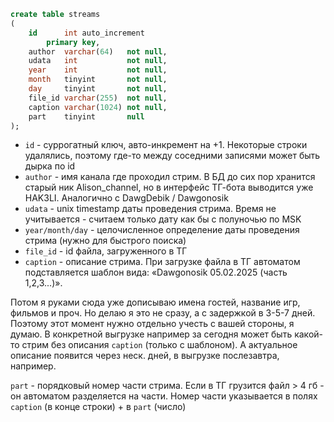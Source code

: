 ```sql
create table streams
(
    id      int auto_increment
        primary key,
    author  varchar(64)   not null,
    udata   int           not null,
    year    int           not null,
    month   tinyint       not null,
    day     tinyint       not null,
    file_id varchar(255)  not null,
    caption varchar(1024) not null,
    part    tinyint       null
);
```

- `id` - суррогатный ключ, авто-инкремент на +1. Некоторые строки удалялись, поэтому где-то между соседними записями может быть дырка по id
- `author` - имя канала где проходил стрим. В БД до сих пор хранится старый ник Alison_channel, но в интерфейс ТГ-бота выводится уже HAK3LI. Аналогично с DawgDebik / Dawgonosik
- `udata` - unix timestamp даты проведения стрима. Время не учитывается - считаем только дату как бы с полуночью по MSK
- `year/month/day` - целочисленное определение даты проведения стрима (нужно для быстрого поиска)
- `file_id` - id файла, загруженного в ТГ
- `caption` - описание стрима. При загрузке файла в ТГ автоматом подставляется шаблон вида: «Dawgonosik 05.02.2025 (часть 1,2,3...)». 

Потом я руками сюда уже дописываю имена гостей, название игр, фильмов и проч. Но делаю я это не сразу, а с задержкой в 3-5-7 дней.
Поэтому этот момент нужно отдельно учесть с вашей стороны, я думаю. В конкретной выгрузке например за сегодня может быть какой-то стрим без описания `caption` (только с шаблоном). 
А актуальное описание появится через неск. дней, в выгрузке послезавтра, например.

`part` - порядковый номер части стрима. Если в ТГ грузится файл > 4 гб - он автоматом разделяется на части. Номер части указывается в полях `caption` (в конце строки) + в `part` (число)